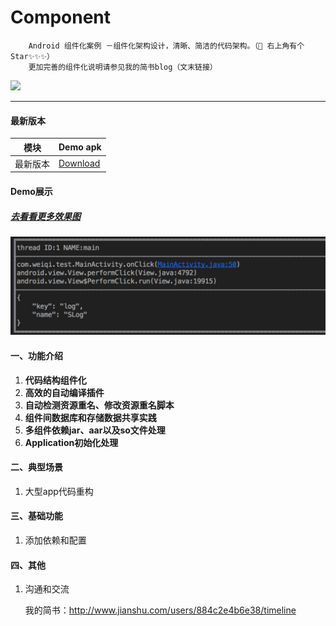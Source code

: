 # Component
```
    Android 组件化案例 －组件化架构设计，清晰、简洁的代码架构。（🙏 右上角有个Star✨✨✨）
    更加完善的组件化说明请参见我的简书blog（文末链接）
```

<img src='https://travis-ci.org/elvishew/xLog.svg?branch=master'/>

---

#### 最新版本

模块|Demo apk
---|---
最新版本|[Download](https://github.com/wangweiqi23/SLog/blob/master/image/app-debug.apk)

#### Demo展示

##### [去看看更多效果图](https://github.com/wangweiqi23/SLog/blob/master/image)

<img src='https://github.com/wangweiqi23/SLog/blob/master/image/JSON.png'/>

#### 一、功能介绍
1. **代码结构组件化**
2. **高效的自动编译插件**
3. **自动检测资源重名、修改资源重名脚本**
4. **组件间数据库和存储数据共享实践**
5. **多组件依赖jar、aar以及so文件处理**
6. **Application初始化处理**

#### 二、典型场景
1. 大型app代码重构

#### 三、基础功能
1. 添加依赖和配置



#### 四、其他

1. 沟通和交流

    我的简书：http://www.jianshu.com/users/884c2e4b6e38/timeline
    